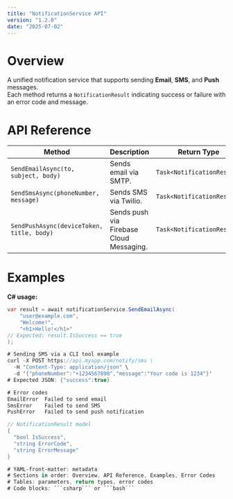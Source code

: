 ```yaml
---
title: "NotificationService API"
version: "1.2.0"
date: "2025-07-02"
---
```


# Overview
A unified notification service that supports sending **Email**, **SMS**, and **Push** messages.  
Each method returns a `NotificationResult` indicating success or failure with an error code and message.

# API Reference
| Method                       | Description                                | Return Type         |
|------------------------------|--------------------------------------------|---------------------|
| `SendEmailAsync(to, subject, body)` | Sends email via SMTP.                | `Task<NotificationResult>` |
| `SendSmsAsync(phoneNumber, message)` | Sends SMS via Twilio.               | `Task<NotificationResult>` |
| `SendPushAsync(deviceToken, title, body)` | Sends push via Firebase Cloud Messaging. | `Task<NotificationResult>` |

# Examples
**C# usage:**
```csharp
var result = await notificationService.SendEmailAsync(
    "user@example.com",
    "Welcome!",
    "<h1>Hello!</h1>"
// Expected: result.IsSuccess == true
);

# Sending SMS via a CLI tool example
curl -X POST https://api.myapp.com/notify/sms \
  -H "Content-Type: application/json" \
  -d '{"phoneNumber":"+1234567890","message":"Your code is 1234"}'
# Expected JSON: {"success":true}

# Error codes
EmailError	Failed to send email
SmsError	Failed to send SMS
PushError	Failed to send push notification

// NotificationResult model
{
  "bool IsSuccess", 
  "string ErrorCode", 
  "string ErrorMessage"
}

# YAML‑front‑matter: metadata  
# Sections in order: Overview, API Reference, Examples, Error Codes  
# Tables: parameters, return types, error codes  
# Code blocks: ```csharp``` or ```bash```  
